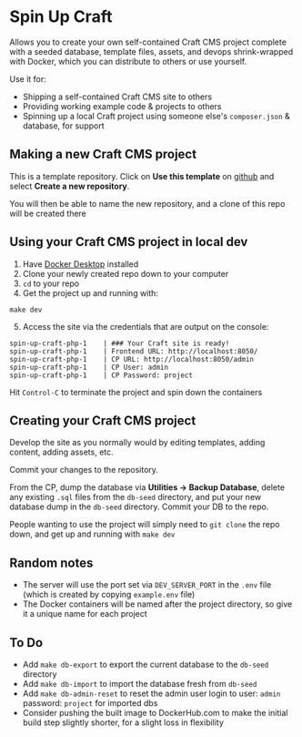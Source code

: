 # Spin Up Craft

Allows you to create your own self-contained Craft CMS project complete with a seeded database, template files, assets, and devops shrink-wrapped with Docker, which you can distribute to others or use yourself.

Use it for:
- Shipping a self-contained Craft CMS site to others
- Providing working example code & projects to others
- Spinning up a local Craft project using someone else's `composer.json` & database, for support

## Making a new Craft CMS project

This is a template repository. Click on **Use this template** on [github](https://github.com/nystudio107/spin-up-craft) and select **Create a new repository**.

You will then be able to name the new repository, and a clone of this repo will be created there

## Using your Craft CMS project in local dev

1. Have [Docker Desktop](https://www.docker.com/products/docker-desktop/) installed
2. Clone your newly created repo down to your computer
3. `cd` to your repo
4. Get the project up and running with:
```
make dev
```
5. Access the site via the credentials that are output on the console:

```
spin-up-craft-php-1    | ### Your Craft site is ready!
spin-up-craft-php-1    | Frontend URL: http://localhost:8050/
spin-up-craft-php-1    | CP URL: http://localhost:8050/admin
spin-up-craft-php-1    | CP User: admin
spin-up-craft-php-1    | CP Password: project
```

Hit `Control-C` to terminate the project and spin down the containers

## Creating your Craft CMS project

Develop the site as you normally would by editing templates, adding content, adding assets, etc.

Commit your changes to the repository.

From the CP, dump the database via **Utilities -> Backup Database**, delete any existing `.sql` files from the `db-seed` directory, and put your new database dump in the `db-seed` directory. Commit your DB to the repo.

People wanting to use the project will simply need to `git clone` the repo down, and get up and running with `make dev`

## Random notes

- The server will use the port set via `DEV_SERVER_PORT` in the `.env` file (which is created by copying `example.env` file)
- The Docker containers will be named after the project directory, so give it a unique name for each project

## To Do

- Add `make db-export` to export the current database to the `db-seed` directory
- Add `make db-import` to import the database fresh from `db-seed`
- Add `make db-admin-reset` to reset the admin user login to user: `admin` password: `project` for imported dbs
- Consider pushing the built image to DockerHub.com to make the initial build step slightly shorter, for a slight loss in flexibility
